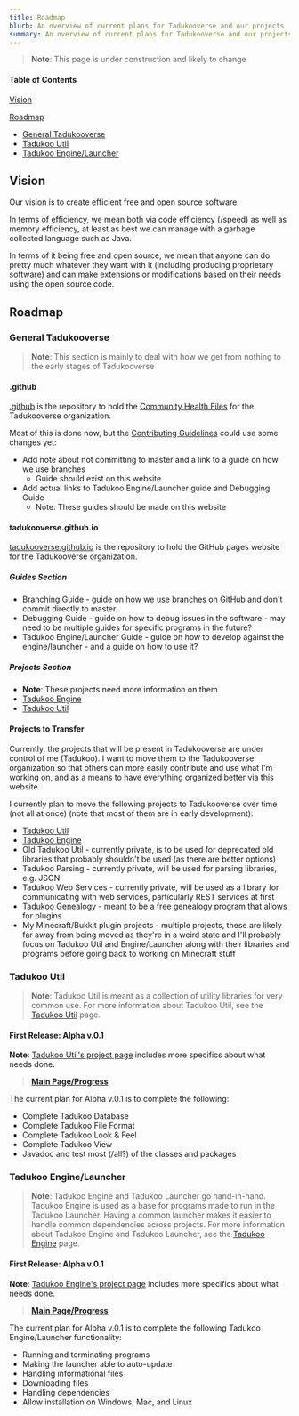 ```yaml
---
title: Roadmap
blurb: An overview of current plans for Tadukooverse and our projects
summary: An overview of current plans for Tadukooverse and our projects, along with links to more detailed plans
---
```


> **Note**: This page is under construction and likely to change

#### Table of Contents
[Vision](#vision)

[Roadmap](#roadmap)
* [General Tadukooverse](#general-tadukooverse)
* [Tadukoo Util](#tadukoo-util)
* [Tadukoo Engine/Launcher](#tadukoo-enginelauncher)

## Vision
Our vision is to create efficient free and open source software.

In terms of efficiency, we mean both via code efficiency (/speed) as well as memory efficiency, at least as best we can manage with a garbage collected language such as Java.

In terms of it being free and open source, we mean that anyone can do pretty much whatever they want with it (including producing proprietary software) and can make 
extensions or modifications based on their needs using the open source code.

## Roadmap

### General Tadukooverse
> **Note**: This section is mainly to deal with how we get from nothing to the early stages of Tadukooverse

#### .github
[.github](https://github.com/Tadukooverse/.github) is the repository to hold the [Community Health Files](https://docs.github.com/en/github/building-a-strong-community/creating-a-default-community-health-file) for the Tadukooverse organization.

Most of this is done now, but the [Contributing Guidelines](/community/CONTRIBUTING.html) could use some changes yet:
* Add note about not committing to master and a link to a guide on how we use branches
  * Guide should exist on this website
* Add actual links to Tadukoo Engine/Launcher guide and Debugging Guide
  * Note: These guides should be made on this website

#### tadukooverse.github.io
[tadukooverse.github.io](https://github.com/Tadukooverse/tadukooverse.github.io) is the repository to hold the GitHub pages website for the Tadukooverse organization.

##### Guides Section
* Branching Guide - guide on how we use branches on GitHub and don't commit directly to master
* Debugging Guide - guide on how to debug issues in the software - may need to be multiple guides for specific programs in the future?
* Tadukoo Engine/Launcher Guide - guide on how to develop against the engine/launcher - and a guide on how to use it?

##### Projects Section
* **Note**: These projects need more information on them
* [Tadukoo Engine](/project/TadukooEngine.html)
* [Tadukoo Util](/project/TadukooUtil.html)

#### Projects to Transfer
Currently, the projects that will be present in Tadukooverse are under control of me (Tadukoo). I want to move them to the Tadukooverse organization so that others can more easily contribute and use what I'm working on, and as a means to have everything organized better via this website.

I currently plan to move the following projects to Tadukooverse over time (not all at once) (note that most of them are in early development):
* [Tadukoo Util](https://github.com/Tadukoo/TadukooUtil)
* [Tadukoo Engine](https://github.com/Tadukoo/TadukooEngine)
* Old Tadukoo Util - currently private, is to be used for deprecated old libraries that probably shouldn't be used (as there are better options)
* Tadukoo Parsing - currently private, will be used for parsing libraries, e.g. JSON
* Tadukoo Web Services - currently private, will be used as a library for communicating with web services, particularly REST services at first
* [Tadukoo Genealogy](https://github.com/Tadukoo/TadukooGenealogy) - meant to be a free genealogy program that allows for plugins
* My Minecraft/Bukkit plugin projects - multiple projects, these are likely far away from being moved as they're in a weird state and I'll probably focus on Tadukoo Util and Engine/Launcher along with their libraries and programs before going back to working on Minecraft stuff

### Tadukoo Util
> **Note**: Tadukoo Util is meant as a collection of utility libraries for very common use. For more information about Tadukoo Util, see the 
[Tadukoo Util](/project/TadukooUtil.html) page.

#### First Release: Alpha v.0.1
**Note**: [Tadukoo Util's project page](/projects/TadukooUtil.html#current-plans) includes more specifics about what needs done.

> **[Main Page/Progress](https://github.com/Tadukoo/TadukooUtil/milestone/1)**

The current plan for Alpha v.0.1 is to complete the following:
- Complete Tadukoo Database
- Complete Tadukoo File Format
- Complete Tadukoo Look & Feel
- Complete Tadukoo View
- Javadoc and test most (/all?) of the classes and packages

### Tadukoo Engine/Launcher
> **Note**: Tadukoo Engine and Tadukoo Launcher go hand-in-hand. Tadukoo Engine is used as a base for programs made to run in the Tadukoo Launcher. Having a common launcher 
makes it easier to handle common dependencies across projects. For more information about Tadukoo Engine and Tadukoo Launcher, see the 
[Tadukoo Engine](project/TadukooEngine.html) page.

#### First Release: Alpha v.0.1
**Note**: [Tadukoo Engine's project page](/projects/TadukooEngine.html#current-plans) includes more specifics about what needs done.

> **[Main Page/Progress](https://github.com/Tadukoo/TadukooEngine/milestone/1)**

The current plan for Alpha v.0.1 is to complete the following Tadukoo Engine/Launcher functionality:
- Running and terminating programs
- Making the launcher able to auto-update
- Handling informational files
- Downloading files
- Handling dependencies
- Allow installation on Windows, Mac, and Linux
